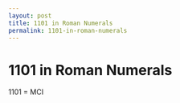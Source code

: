```yaml
---
layout: post
title: 1101 in Roman Numerals
permalink: 1101-in-roman-numerals
---
```


# 1101 in Roman Numerals

1101 = MCI
